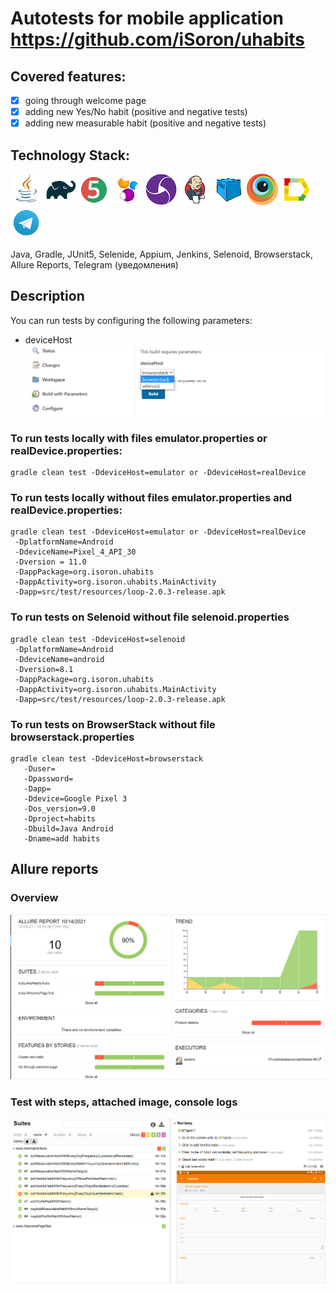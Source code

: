 # Autotests for mobile application https://github.com/iSoron/uhabits

## Covered features:

- [x] going through welcome page
- [x] adding new Yes/No habit (positive and negative tests)
- [x] adding new measurable habit (positive and negative tests)

## Technology Stack:

![java](./img/icons/Java.png "Java")
![gradle](./img/icons/Gradle.png "Gradle")
![jUnit5](./img/icons/JUnit5.png "JUnit5")
![selenide](./img/icons/Selenide.png "Selenide")
![appium](./img/icons/Appium.png "Appium")
![jenkins](./img/icons/Jenkins.png "Jenkins")
![Selenoid](./img/icons/Selenoid.png "Selenoid")
![browserstack](./img/icons/Browserstack.png "Browserstack")
![allure-logo](./img/icons/Allure_Report.png "Allure_Report")
![telegram-logo](./img/icons/Telegram.png "Telegram")

Java, Gradle, JUnit5, Selenide, Appium, Jenkins, Selenoid, Browserstack, Allure Reports, Telegram (уведомления)

## Description

You can run tests by configuring the following parameters:

- deviceHost
  ![Parametrised build](./img/run_jenkins.png)

### To run tests locally with files emulator.properties or realDevice.properties:

```
gradle clean test -DdeviceHost=emulator or -DdeviceHost=realDevice
```

### To run tests locally without files emulator.properties and realDevice.properties:

```
gradle clean test -DdeviceHost=emulator or -DdeviceHost=realDevice
 -DplatformName=Android
 -DdeviceName=Pixel_4_API_30
 -Dversion = 11.0
 -DappPackage=org.isoron.uhabits
 -DappActivity=org.isoron.uhabits.MainActivity
 -Dapp=src/test/resources/loop-2.0.3-release.apk
``` 

### To run tests on Selenoid without file selenoid.properties

```
gradle clean test -DdeviceHost=selenoid
 -DplatformName=Android
 -DdeviceName=android 
 -Dversion=8.1
 -DappPackage=org.isoron.uhabits
 -DappActivity=org.isoron.uhabits.MainActivity
 -Dapp=src/test/resources/loop-2.0.3-release.apk
```

### To run tests on BrowserStack without file browserstack.properties

```
gradle clean test -DdeviceHost=browserstack
   -Duser=
   -Dpassword=
   -Dapp=
   -Ddevice=Google Pixel 3
   -Dos_version=9.0
   -Dproject=habits
   -Dbuild=Java Android
   -Dname=add habits
```

## Allure reports

### Overview

![overview allure](./img/allure_overview.png)

### Test with steps, attached image, console logs

![selenoid_screen](./img/selenoid_screen.png)
